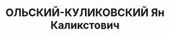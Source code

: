 ---
title: ОЛЬСКИЙ-КУЛИКОВСКИЙ Ян Каликстович
description: "Род. в 1898, Виленская губ., поляк, обр.: среднее, член ППС. Проживал:\
  \ Москва, Малый Каретный пер., д. 6, кв. 4. Начальник Гл. управления столовых, ресторанов\
  \ и кафе Наркомата внутренней торговли СССР. \n  Арестован 31.05.1937. Обв. в участии\
  \ в шпионской и террористической организации. Приговор: ВК ВС СССР, 27.11.1937 –\
  \ ВМН. Расстрелян 27.11.1937, г.Москва. \n  Реабилитирован ВК ВС СССР 19.11.1955"
---